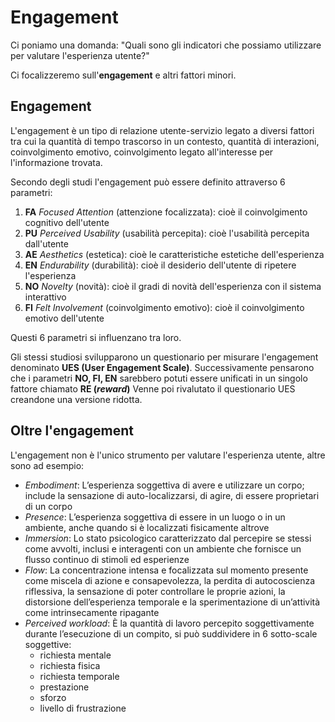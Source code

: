 ﻿# Engagement

Ci poniamo una domanda:
"Quali sono gli indicatori che possiamo utilizzare per valutare l'esperienza utente?"

Ci focalizzeremo sull'**engagement** e altri fattori minori.

## Engagement

L'engagement è un tipo di relazione utente-servizio legato a diversi fattori tra cui la quantità di tempo trascorso in un contesto, quantità di interazioni, coinvolgimento emotivo, coinvolgimento legato all'interesse per l'informazione trovata.

Secondo degli studi l'engagement può essere definito attraverso 6 parametri:

1. **FA** *Focused Attention* (attenzione focalizzata): cioè il coinvolgimento cognitivo dell'utente
2. **PU** *Perceived Usability* (usabilità percepita): cioè l'usabilità percepita dall'utente
3. **AE** *Aesthetics* (estetica): cioè le caratteristiche estetiche dell'esperienza
4. **EN** *Endurability* (durabilità): cioè il desiderio dell'utente di ripetere l'esperienza
5. **NO** *Novelty* (novità): cioè il gradi di novità dell'esperienza con il sistema interattivo
6. **FI** *Felt Involvement* (coinvolgimento emotivo): cioè il coinvolgimento emotivo dell'utente

Questi 6 parametri si influenzano tra loro.

Gli stessi studiosi svilupparono un questionario per misurare l'engagement denominato **UES (User Engagement Scale)**.
Successivamente pensarono che i parametri **NO, FI, EN** sarebbero potuti essere unificati in un singolo fattore chiamato **RE (*reward*)**
Venne poi rivalutato il questionario UES creandone una versione ridotta.

## Oltre l'engagement

L'engagement non è l'unico strumento per valutare l'esperienza utente, altre sono ad esempio:

- *Embodiment*: L’esperienza soggettiva di avere e utilizzare un corpo; include la sensazione di auto-localizzarsi, di agire, di essere proprietari di un corpo
- *Presence*: L’esperienza soggettiva di essere in un luogo o in un ambiente, anche quando si è localizzati fisicamente altrove
- *Immersion*: Lo stato psicologico caratterizzato dal percepire se stessi come avvolti, inclusi e interagenti con un ambiente che fornisce un flusso continuo di stimoli ed esperienze
- *Flow*: La concentrazione intensa e focalizzata sul momento presente come miscela di azione e consapevolezza, la perdita di autocoscienza riflessiva, la sensazione di poter controllare le proprie azioni, la distorsione dell’esperienza temporale e la sperimentazione di un’attività come intrinsecamente ripagante
- *Perceived workload*: È la quantità di lavoro percepito soggettivamente durante l’esecuzione di un compito, si può suddividere in 6 sotto-scale soggettive:
	- richiesta mentale
	- richiesta fisica
	- richiesta temporale
	- prestazione
	- sforzo
	- livello di frustrazione


